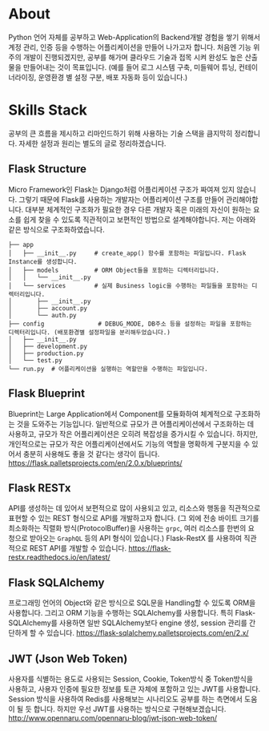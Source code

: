 # About
Python 언어 자체를 공부하고 Web-Application의 Backend개발 경험을 쌓기 위해서 계정 관리, 인증 등을 수행하는 어플리케이션을 만들어 나가고자 합니다.
처음엔 기능 위주의 개발이 진행되겠지만, 공부를 해가며 클라우드 기술과 접목 시켜 완성도 높은 산출물을 만들어내는 것이 목표입니다.
(예를 들어 로그 시스템 구축, 미들웨어 튜닝, 컨테이너라이징, 운영환경 별 설정 구분, 배포 자동화 등이 있습니다.)

# Skills Stack

공부의 큰 흐름을 제시하고 리마인드하기 위해 사용하는 기술 스택을 큼지막히 정리합니다. 자세한 설정과 원리는 별도의 글로 정리하겠습니다.

## Flask Structure
Micro Framework인 Flask는 Django처럼 어플리케이션 구조가 짜여져 있지 않습니다. 그렇기 때문에 Flask를 사용하는 개발자는 어플리케이션 구조를 만들어 관리해야합니다.
대부분 체계적인 구조화가 필요한 경우 다른 개발자 혹은 미래의 자신이 원하는 요소를 쉽게 찾을 수 있도록 직관적이고 보편적인 방법으로 설계해야합니다.
저는 아래와 같은 방식으로 구조화하였습니다.
```
├── app
│   ├── __init__.py     # create_app() 함수를 포함하는 파일입니다. Flask Instance를 생성합니다.
│   ├── models          # ORM Object들을 포함하는 디렉터리입니다.
│   │   └── __init__.py
│   └── services        # 실제 Business logic을 수행하는 파일들을 포함하는 디렉터리입니다.
│       ├── __init__.py
│       ├── account.py
│       └── auth.py
├── config               # DEBUG_MODE, DB주소 등을 설정하는 파일을 포함하는 디렉터리입니다. (배포환경별 설정파일을 분리해두었습니다.)
│   ├── __init__.py
│   ├── development.py
│   ├── production.py
│   └── test.py
└── run.py  # 어플리케이션을 실행하는 역할만을 수행하는 파일입니다.
```

## Flask Blueprint
Blueprint는 Large Application에서 Component를 모듈화하여 체계적으로 구조화하는 것을 도와주는 기능입니다.
일반적으로 규모가 큰 어플리케이션에서 구조화하는 데 사용하고, 규모가 작은 어플리케이션은 오히려 복잡성을 증가시킬 수 있습니다.
하지만, 개인적으로는 규모가 작은 어플리케이션에서도 기능의 역할을 명확하게 구분지을 수 있어서 충분히 사용해도 좋을 것 같다는 생각이 듭니다. https://flask.palletsprojects.com/en/2.0.x/blueprints/

## Flask RESTx
API를 생성하는 데 있어서 보편적으로 많이 사용되고 있고, 리소스와 행동을 직관적으로 표현할 수 있는 REST 형식으로 API를 개발하고자 합니다.
(그 외에 전송 바이트 크기를 최소화하는 직렬화 방식(ProtocolBuffer)을 사용하는 `grpc`, 여러 리소스를 한번의 요청으로 받아오는 `GraphQL` 등의 API 형식이 있습니다.)
Flask-RestX 를 사용하여 직관적으로 REST API를 개발할 수 있습니다. https://flask-restx.readthedocs.io/en/latest/

## Flask SQLAlchemy
프로그래밍 언어의 Object와 같은 방식으로 SQL문을 Handling할 수 있도록 ORM을 사용합니다. 그리고 ORM 기능을 수행하는 SQLAlchemy를 사용합니다.
특히 Flask-SQLAlchemy를 사용하면 일반 SQLAlchemy보다 engine 생성, session 관리를 간단하게 할 수 있습니다. https://flask-sqlalchemy.palletsprojects.com/en/2.x/

## JWT (Json Web Token)
사용자를 식별하는 용도로 사용되는 Session, Cookie, Token방식 중 Token방식을 사용하고, 사용자 인증에 필요한 정보를 토큰 자체에 포함하고 있는 JWT를 사용합니다.
Session 방식을 사용하여 Redis를 사용해보는 시나리오도 공부를 하는 측면에서 도움이 될 듯 합니다. 하지만 우선 JWT를 사용하는 방식으로 구현해보겠습니다. http://www.opennaru.com/opennaru-blog/jwt-json-web-token/